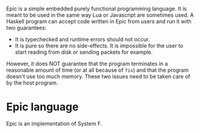 Epic is a simple embedded purely functional programming language. It is meant to
be used in the same way Lua or Javascript are sometimes used. A Haskell program
can accept code written in Epic from users and run it with two guarantees:

* It is typechecked and runtime errors should not occur.
* It is pure so there are no side-effects. It is impossible for the user to
  start reading from disk or sending packets for example.

However, it does NOT guarantee that the program terminates in a reasonable
amount of time (or at all because of `fix`) and that the program doesn't use too
much memory. These two issues need to be taken care of by the host program.

# Epic language

Epic is an implementation of System F.
